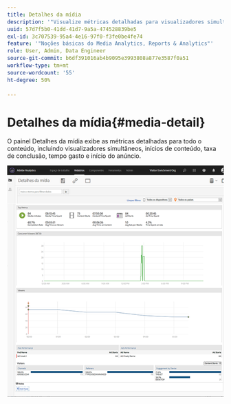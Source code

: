 ```yaml
---
title: Detalhes da mídia
description: '"Visualize métricas detalhadas para visualizadores simultâneos, inícios de conteúdo, taxa de conclusão, tempo gasto e início do anúncio no painel Detalhes da mídia."'
uuid: 57d7f5b0-41dd-41d7-9a5a-474528839be5
exl-id: 3c707539-95a4-4e16-97f0-f3fe0be4fe74
feature: '"Noções básicas do Media Analytics, Reports & Analytics"'
role: User, Admin, Data Engineer
source-git-commit: b6df391016ab4b9095e3993808a877e3587f0a51
workflow-type: tm+mt
source-wordcount: '55'
ht-degree: 50%

---
```


# Detalhes da mídia{#media-detail}

O painel Detalhes da mídia exibe as métricas detalhadas para todo o conteúdo, incluindo visualizadores simultâneos, inícios de conteúdo, taxa de conclusão, tempo gasto e início do anúncio.

![](assets/media_detail.png)
